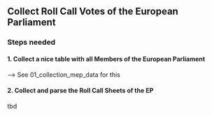 ## Collect Roll Call Votes of the European Parliament

### Steps needed


#### 1. Collect a nice table with all Members of the European Parliament

--> See 01_collection_mep_data for this

#### 2. Collect and parse the Roll Call Sheets of the EP

tbd
